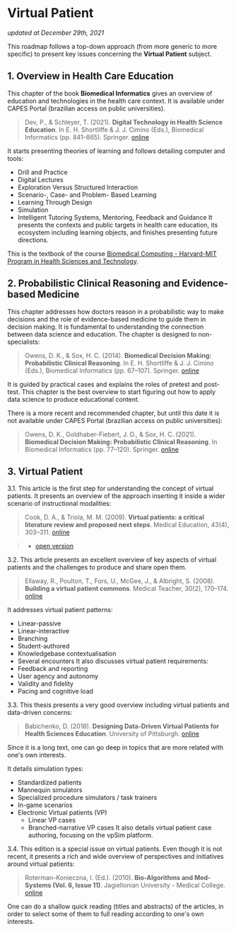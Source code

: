 # Virtual Patient
*updated at December 29th, 2021*

This roadmap follows a top-down approach (from more generic to more specific) to present key issues concerning the **Virtual Patient** subject.

## 1. Overview in Health Care Education
This chapter of the book **Biomedical Informatics** gives an overview of education and technologies in the health care context. It is available under CAPES Portal (brazilian access on public universities).

> Dev, P., & Schleyer, T. (2021). **Digital Technology in Health Science Education**. In E. H. Shortliffe & J. J. Cimino (Eds.), Biomedical Informatics (pp. 841–865). Springer. [online](https://doi.org/10.1007/978-3-030-58721-5_25)

It starts presenting theories of learning and follows detailing computer and tools:
* Drill and Practice
* Digital Lectures
* Exploration Versus Structured Interaction
* Scenario-, Case- and Problem- Based Learning
* Learning Through Design
* Simulation
* Intelligent Tutoring Systems, Mentoring, Feedback and Guidance
It presents the contexts and public targets in health care education, its ecosystem including learning objects, and finishes presenting future directions.

This is the textbook of the course [Biomedical Computing - Harvard-MIT Program in Health Sciences and Technology](https://ocw.mit.edu/courses/health-sciences-and-technology/hst-950j-biomedical-computing-fall-2010/index.htm).

## 2. Probabilistic Clinical Reasoning and Evidence-based Medicine

This chapter addresses how doctors reason in a probabilistic way to make decisions and the role of evidence-based medicine to guide them in decision making. It is fundamental to understanding the connection between data science and education. The chapter is designed to non-specialists:

> Owens, D. K., & Sox, H. C. (2014). **Biomedical Decision Making: Probabilistic Clinical Reasoning**. In E. H. Shortliffe & J. J. Cimino (Eds.), Biomedical Informatics (pp. 67–107). Springer. [online](https://doi.org/10.1007/978-1-4471-4474-8_3)

It is guided by practical cases and explains the roles of pretest and post-test. This chapter is the best overview to start figuring out how to apply data science to produce educational content.

There is a more recent and recommended chapter, but until this date it is not available under CAPES Portal (brazilian access on public universities):

> Owens, D. K., Goldhaber-Fiebert, J. D., & Sox, H. C. (2021). **Biomedical Decision Making: Probabilistic Clinical Reasoning**. In Biomedical Informatics (pp. 77–120). Springer. [online](https://doi.org/10.1007/978-3-030-58721-5_3)

## 3. Virtual Patient

3.1. This article is the first step for understanding the concept of virtual patients. It presents an overview of the approach inserting it inside a wider scenario of instructional modalities:

> Cook, D. A., & Triola, M. M. (2009). **Virtual patients: a critical literature review and proposed next steps**. Medical Education, 43(4), 303–311. [online](https://doi.org/10.1111/j.1365-2923.2008.03286.x)

> * [open version](https://www.researchgate.net/profile/Terry-Poulton-2/publication/5387751_Building_a_Virtual_Patient_Commons/links/5dc52b9d92851c818036f3f0/Building-a-Virtual-Patient-Commons.pdf)

3.2. This article presents an excellent overview of key aspects of virtual patients and the challenges to produce and share open them.

> Ellaway, R., Poulton, T., Fors, U., McGee, J., & Albright, S. (2008). **Building a virtual patient commons**. Medical Teacher, 30(2), 170–174. [online](https://doi.org/10.1080/01421590701874074)

It addresses virtual patient patterns:
* Linear-passive
* Linear-interactive
* Branching
* Student-authored
* Knowledgebase contextualisation
* Several encounters
It also discusses virtual patient requirements:
* Feedback and reporting
* User agency and autonomy
* Validity and fidelity
* Pacing and cognitive load

3.3. This thesis presents a very good overview including virtual patients and data-driven concerns:

> Babichenko, D. (2018). **Designing Data-Driven Virtual Patients for Health Sciences Education**. University of Pittsburgh. [online](https://www.proquest.com/dissertations-theses/designing-data-driven-virtual-patients-health/docview/2478007765/se-2?accountid=8113)

Since it is a long text, one can go deep in topics that are more related with one's own interests.

It details simulation types:
* Standardized patients
* Mannequin simulators
* Specialized procedure simulators / task trainers
* In-game scenarios
* Electronic Virtual patients (VP)
  * Linear VP cases
  * Branched-narrative VP cases
It also details virtual patient case authoring, focusing on the vpSim platform.

3.4. This edition is a special issue on virtual patients. Even though it is not recent, it presents a rich and wide overview of perspectives and initiatives around virtual patients:

> Roterman-Konieczna, I. (Ed.). (2010). **Bio-Algorithms and Med-Systems (Vol. 6, Issue 11)**. Jagiellonian University - Medical College. [online](https://bit.wl.cm.uj.edu.pl/cm/uploads/2021/02/bams6_11.pdf)

One can do a shallow quick reading (titles and abstracts) of the articles, in order to select some of them to full reading according to one's own interests.
